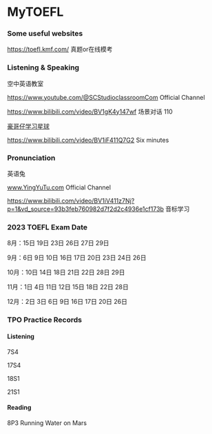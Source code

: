 # MyTOEFL

### Some useful websites

https://toefl.kmf.com/ 真题or在线模考





### Listening & Speaking

空中英语教室

https://www.youtube.com/@SCStudioclassroomCom Official Channel

https://www.bilibili.com/video/BV1gK4y147wf 场景对话 110

[豪哥仔学习星球](https://space.bilibili.com/3153090)

https://www.bilibili.com/video/BV1iF411Q7G2 Six minutes 



### Pronunciation

英语兔

www.YingYuTu.com Official Channel

https://www.bilibili.com/video/BV1iV411z7Nj?p=1&vd_source=93b3feb760982d7f2d2c4936e1cf173b 音标学习



### 2023 TOEFL Exam Date

8月：15日 19日 23日 26日 27日 29日

9月：6日 9日 10日 16日 17日 20日 23日 24日 26日

10月：10日 14日 18日 21日 22日 28日 29日

11月：1日 4日 11日 12日 15日 18日 22日 28日

12月：2日 3日 6日 9日 16日 17日 20日 26日



### TPO Practice Records

#### Listening

7S4

17S4

18S1

21S1



#### Reading

8P3 Running Water on Mars
